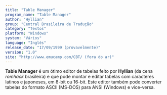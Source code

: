 ```yaml
---
title: "Table Manager"
program_name: "Table Manager"
author: "Hyllian"
group: "Central Brasileira de Tradução"
category: "Textos"
platform: "Windows"
system: "Vários"
language: "Inglês"
release_date: "17/09/1999 (provavelmente)"
version: "1.0"
site: "http://www.emucamp.com/CBT/ (fora do ar)"
---
```

<b>Table Manager</b> é um ótimo editor de tabelas feito por <b>Hyllian</b> (da cena <i>romhack</i> brasileira) e que pode montar e editar tabelas com caracteres latinos e japoneses, em 8-bit ou 16-bit. Este editor também pode converter tabelas do formato ASCII (MS-DOS) para ANSI (Windows) e vice-versa.
